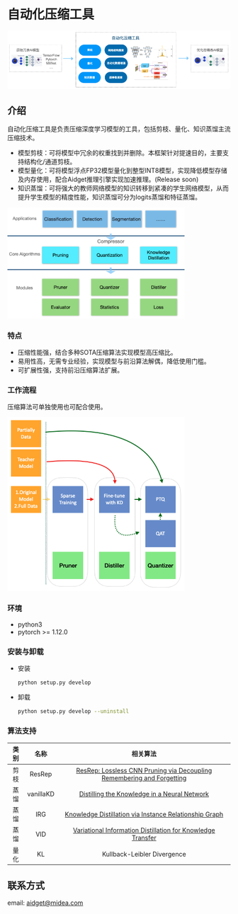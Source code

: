 # 自动化压缩工具
<img src="figs/compressor.png" width = "600" />

## 介绍
自动化压缩工具是负责压缩深度学习模型的工具，包括剪枝、量化、知识蒸馏主流压缩技术。
- 模型剪枝：可将模型中冗余的权重找到并删除。本框架针对提速目的，主要支持结构化/通道剪枝。
- 模型量化：可将模型浮点FP32模型量化到整型INT8模型，实现降低模型存储及内存使用，配合Aidget推理引擎实现加速推理。(Release soon)
- 知识蒸馏：可将强大的教师网络模型的知识转移到紧凑的学生网络模型，从而提升学生模型的精度性能，知识蒸馏可分为logits蒸馏和特征蒸馏。

<img src="figs/framework.png" width = "400" />

### 特点
- 压缩性能强，结合多种SOTA压缩算法实现模型高压缩比。
- 易用性高，无需专业经验，实现模型与前沿算法解偶，降低使用门槛。
- 可扩展性强，支持前沿压缩算法扩展。
### 工作流程
压缩算法可单独使用也可配合使用。

<img src="figs/workflow.png" width = "400" />

### 环境
- python3 
- pytorch >= 1.12.0
### 安装与卸载
- 安装
    ```bash
    python setup.py develop
    ```
- 卸载
    ```bash
    python setup.py develop --uninstall
    ```

### 算法支持

| 类别  |    名称     |                                                                                                              相关算法                                                                                                              |
|:---:|:---------:|:------------------------------------------------------------------------------------------------------------------------------------------------------------------------------------------------------------------------------:|
| 剪枝  |  ResRep   | [ResRep: Lossless CNN Pruning via Decoupling Remembering and Forgetting](https://openaccess.thecvf.com/content/ICCV2021/papers/Ding_ResRep_Lossless_CNN_Pruning_via_Decoupling_Remembering_and_Forgetting_ICCV_2021_paper.pdf) |
| 蒸馏  | vanillaKD |                                                                        [Distilling the Knowledge in a Neural Network](https://arxiv.org/abs/1503.02531)                                                                        |
| 蒸馏  |    IRG    |              [Knowledge Distillation via Instance Relationship Graph](https://openaccess.thecvf.com/content_CVPR_2019/papers/Ahn_Variational_Information_Distillation_for_Knowledge_Transfer_CVPR_2019_paper.pdf)              |
| 蒸馏  |    VID    |              [Variational Information Distillation for Knowledge Transfer](https://openaccess.thecvf.com/content_CVPR_2019/papers/Liu_Knowledge_Distillation_via_Instance_Relationship_Graph_CVPR_2019_paper.pdf)              |
| 量化  |    KL     |                                                                                                  Kullback-Leibler Divergence                                                                                                   |


## 联系方式

email: aidget@midea.com